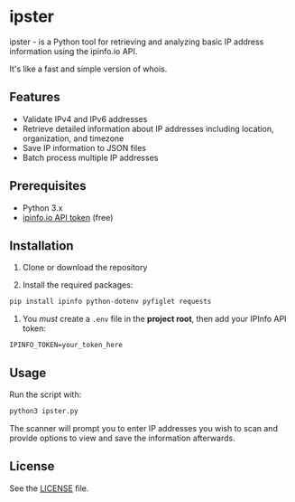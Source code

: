 # ipster

ipster - is a Python tool for retrieving and analyzing basic IP address information using the ipinfo.io API.

It's like a fast and simple version of whois.

## Features

- Validate IPv4 and IPv6 addresses
- Retrieve detailed information about IP addresses including location, organization, and timezone
- Save IP information to JSON files
- Batch process multiple IP addresses

## Prerequisites

- Python 3.x
- [ipinfo.io API token](https://ipinfo.io/developers) (free)

## Installation

1. Clone or download the repository

2. Install the required packages:

```bash
pip install ipinfo python-dotenv pyfiglet requests
```

1. You *must* create a `.env` file in the **project root**, then add your IPInfo API token:

```plaintext
IPINFO_TOKEN=your_token_here
```

## Usage

Run the script with:

```bash
python3 ipster.py
```

The scanner will prompt you to enter IP addresses you wish to scan and provide options to view and save the information afterwards.

## License

See the [LICENSE](LICENSE) file.
